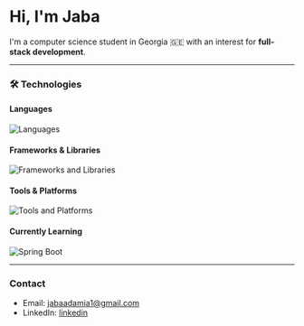 # Hi, I'm Jaba

I'm a computer science student in Georgia 🇬🇪 with an interest for **full-stack development**. 

---
### 🛠️ Technologies

#### **Languages**
<p>
  <img src="https://skillicons.dev/icons?i=java,python,js,html,css,ocaml" alt="Languages" />
</p>

#### **Frameworks & Libraries**
<p>
  <img src="https://skillicons.dev/icons?i=django,react" alt="Frameworks and Libraries" />
</p>

#### **Tools & Platforms**
<p>
  <img src="https://skillicons.dev/icons?i=git,docker,postgresql" alt="Tools and Platforms" />
</p>


#### Currently Learning
<p>
  <img src="https://skillicons.dev/icons?i=spring,typescript" alt="Spring Boot" />
</p>

---

### Contact

- Email: jabaadamia1@gmail.com  
- LinkedIn: [linkedin](https://www.linkedin.com/in/jaba-adamia-b1021629a/)  
